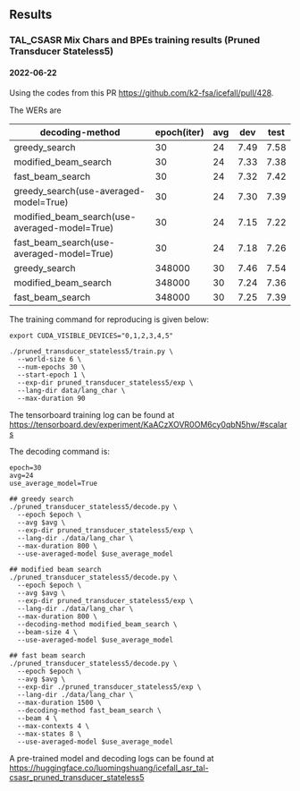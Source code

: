 ## Results

### TAL_CSASR Mix Chars and BPEs training results (Pruned Transducer Stateless5)

#### 2022-06-22

Using the codes from this PR https://github.com/k2-fsa/icefall/pull/428.

The WERs are

|decoding-method | epoch(iter) | avg | dev | test |
|--|--|--|--|--|
|greedy_search | 30 | 24 | 7.49 | 7.58|
|modified_beam_search | 30 | 24 | 7.33 | 7.38|
|fast_beam_search | 30 | 24 | 7.32 | 7.42|
|greedy_search(use-averaged-model=True) | 30 | 24 | 7.30 | 7.39|
|modified_beam_search(use-averaged-model=True) | 30 | 24 | 7.15 | 7.22|
|fast_beam_search(use-averaged-model=True) | 30 | 24 | 7.18 | 7.26|
|greedy_search | 348000 | 30 | 7.46 | 7.54|
|modified_beam_search | 348000 | 30 | 7.24 | 7.36|
|fast_beam_search | 348000 | 30 | 7.25 | 7.39 |

The training command for reproducing is given below:

```
export CUDA_VISIBLE_DEVICES="0,1,2,3,4,5"

./pruned_transducer_stateless5/train.py \
  --world-size 6 \
  --num-epochs 30 \
  --start-epoch 1 \
  --exp-dir pruned_transducer_stateless5/exp \
  --lang-dir data/lang_char \
  --max-duration 90
```

The tensorboard training log can be found at
https://tensorboard.dev/experiment/KaACzXOVR0OM6cy0qbN5hw/#scalars

The decoding command is:
```
epoch=30
avg=24
use_average_model=True

## greedy search
./pruned_transducer_stateless5/decode.py \
  --epoch $epoch \
  --avg $avg \
  --exp-dir pruned_transducer_stateless5/exp \
  --lang-dir ./data/lang_char \
  --max-duration 800 \
  --use-averaged-model $use_average_model

## modified beam search
./pruned_transducer_stateless5/decode.py \
  --epoch $epoch \
  --avg $avg \
  --exp-dir pruned_transducer_stateless5/exp \
  --lang-dir ./data/lang_char \
  --max-duration 800 \
  --decoding-method modified_beam_search \
  --beam-size 4 \
  --use-averaged-model $use_average_model

## fast beam search
./pruned_transducer_stateless5/decode.py \
  --epoch $epoch \
  --avg $avg \
  --exp-dir ./pruned_transducer_stateless5/exp \
  --lang-dir ./data/lang_char \
  --max-duration 1500 \
  --decoding-method fast_beam_search \
  --beam 4 \
  --max-contexts 4 \
  --max-states 8 \
  --use-averaged-model $use_average_model
```

A pre-trained model and decoding logs can be found at <https://huggingface.co/luomingshuang/icefall_asr_tal-csasr_pruned_transducer_stateless5>
